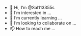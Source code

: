- 👋 Hi, I’m @Sal113355s
- 👀 I’m interested in ...
- 🌱 I’m currently learning ...
- 💞️ I’m looking to collaborate on ...
- 📫 How to reach me ...

<!---
Sal113355s/Sal113355s is a ✨ special ✨ repository because its `README.md` (this file) appears on your GitHub profile.
You can click the Preview link to take a look at your changes.
--->
